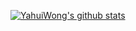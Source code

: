[![YahuiWong's github stats](https://github-readme-stats.vercel.app/api?username=YahuiWong)](https://github.com/YahuiWong)
